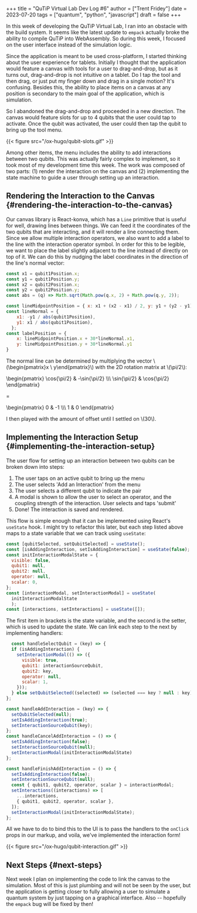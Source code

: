 +++
title = "QuTiP Virtual Lab Dev Log #6"
author = ["Trent Fridey"]
date = 2023-07-20
tags = ["quantum", "python", "javascript"]
draft = false
+++

In this week of developing the QuTiP Virtual Lab, I ran into an obstacle with the build system.
It seems like the latest update to `empack` actually broke the ability to compile QuTiP into WebAssembly.
So during this week, I focused on the user interface instead of the simulation logic.

Since the application is meant to be used cross-platform, I started thinking about the user experience for tablets.
Initially I thought that the application would feature a canvas with tools for a user to drag-and-drop, but as it turns out, drag-and-drop is not intuitive on a tablet.
Do I tap the tool and then drag, or just put my finger down and drag in a single motion?
It's confusing.
Besides this, the ability to place items on a canvas at any position is secondary to the main goal of the application, which is simulation.

So I abandoned the drag-and-drop and proceeded in a new direction.
The canvas would feature slots for up to 4 qubits that the user could tap to activate.
Once the qubit was activated, the user could then tap the qubit to bring up the tool menu.

{{< figure src="/ox-hugo/qubit-slots.gif" >}}

Among other items, the menu includes the ability to add interactions between two qubits.
This was actually fairly complex to implement, so it took most of my development time this week.
The work was composed of two parts: (1) render the interaction on the canvas and (2) implementing the state machine to guide a user through setting up an interaction.


## Rendering the Interaction to the Canvas {#rendering-the-interaction-to-the-canvas}

Our canvas library is React-konva, which has a `Line` primitive that is useful for well, drawing lines between things.
We can feed it the coordinates of the two qubits that are interacting, and it will render a line connecting them.
Since we allow multiple interaction operators, we also want to add a label to the line with the interaction operator symbol.
In order for this to be legible, we want to place the label slightly adjacent to the line instead of directly on top of it.
We can do this by nudging the label coordinates in the direction of the line's normal vector:

```javascript
const x1 = qubit1Position.x;
const y1 = qubit1Position.y;
const x2 = qubit2Position.x;
const y2 = qubit2Position.y;
const abs = (q) => Math.sqrt(Math.pow(q.x, 2) + Math.pow(q.y, 2));

const lineMidpointPosition = { x: x1 + (x2 - x1) / 2, y: y1 + (y2 - y1) / 2 };
const lineNormal = {
    x1: -y1 / abs(qubit1Position),
    y1: x1 / abs(qubit1Position),
  };
const labelPosition = {
    x: lineMidpointPosition.x + 30*lineNormal.x1,
    y: lineMidpointPosition.y + 30*lineNormal.y1
}
```

The normal line can be determined by multiplying the vector \\(\begin{pmatrix}x \\ y\end{pmatrix}\\) with the 2D rotation matrix at \\(\pi/2\\):

\begin{pmatrix}
\cos{\pi/2} & -\sin{\pi/2} \\\\\\
\sin{\pi/2} & \cos{\pi/2}
\end{pmatrix}

=

\begin{pmatrix}
0 & -1 \\\\\\
1 & 0
\end{pmatrix}

I then played with the amount of offset until I settled on \\(30\\).


## Implementing the Interaction Setup {#implementing-the-interaction-setup}

The user flow for setting up an interaction between two qubits can be broken down into steps:

1.  The user taps on an active qubit to bring up the menu
2.  The user selects 'Add an Interaction' from the menu
3.  The user selects a different qubit to indicate the pair
4.  A modal is shown to allow the user to select an operator, and the coupling strength of the interaction. User selects and taps 'submit'
5.  Done! The interaction is saved and rendered.

This flow is simple enough that it can be implemented using React's `useState` hook.
I might try to refactor this later, but each step listed above maps to a state variable that we can track using `useState`:

```javascript
const [qubitSelected, setQubitSelected] = useState();
const [isAddingInteraction, setIsAddingInteraction] = useState(false);
const initInteractionModalState = {
  visible: false,
  qubit1: null,
  qubit2: null,
  operator: null,
  scalar: 0,
};
const [interactionModal, setInteractionModal] = useState(
  initInteractionModalState
  );
const [interactions, setInteractions] = useState([]);
```

The first item in brackets is the state variable, and the second is the setter, which is used to update the state.
We can link each step to the next by implementing handlers:

```javascript
  const handleSelectQubit = (key) => {
  if (isAddingInteraction) {
    setInteractionModal(() => ({
      visible: true,
      qubit1: interactionSourceQubit,
      qubit2: key,
      operator: null,
      scalar: 1,
    }));
  } else setQubitSelected((selected) => (selected === key ? null : key));
};

const handleAddInteraction = (key) => {
  setQubitSelected(null);
  setIsAddingInteraction(true);
  setInteractionSourceQubit(key);
};
const handleCancelAddInteraction = () => {
  setIsAddingInteraction(false);
  setInteractionSourceQubit(null);
  setInteractionModal(initInteractionModalState)
};

const handleFinishAddInteraction = () => {
  setIsAddingInteraction(false);
  setInteractionSourceQubit(null);
  const { qubit1, qubit2, operator, scalar } = interactionModal;
  setInteractions((interactions) => [
    ...interactions,
    { qubit1, qubit2, operator, scalar },
  ]);
  setInteractionModal(initInteractionModalState);
};
```

All we have to do to bind this to the UI is to pass the handlers to the `onClick` props in our markup, and voila, we've implemented the interaction form!

{{< figure src="/ox-hugo/qubit-interaction.gif" >}}


## Next Steps {#next-steps}

Next week I plan on implementing the code to link the canvas to the simulation. Most of this is just plumbing and will not be seen by the user, but the application is getting closer to fully allowing a user to simulate a quantum system by just tapping on a graphical interface. Also -- hopefully the `empack` bug will be fixed by then!

